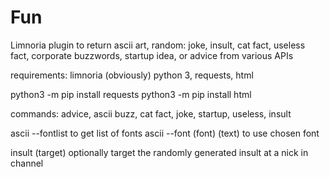 # Fun
Limnoria plugin to return ascii art, random: joke, insult, cat fact, useless fact, corporate buzzwords, startup idea, or advice from various APIs

requirements: limnoria (obviously) python 3, requests, html


python3 -m pip install requests
python3 -m pip install html


commands: advice, ascii buzz, cat fact, joke, startup, useless, insult


ascii --fontlist to get list of fonts
ascii --font (font) (text) to use chosen font
  

insult (target) optionally target the randomly generated insult at a nick in channel

